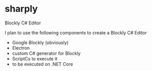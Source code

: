 # sharply
Blockly C# Editor

I plan to use the following components to create a Blockly C# Editor

* Google Blockly (obviously)
* Electron
* custom C# generator for Blockly
* ScriptCs to execute it
* to be executed on  .NET Core